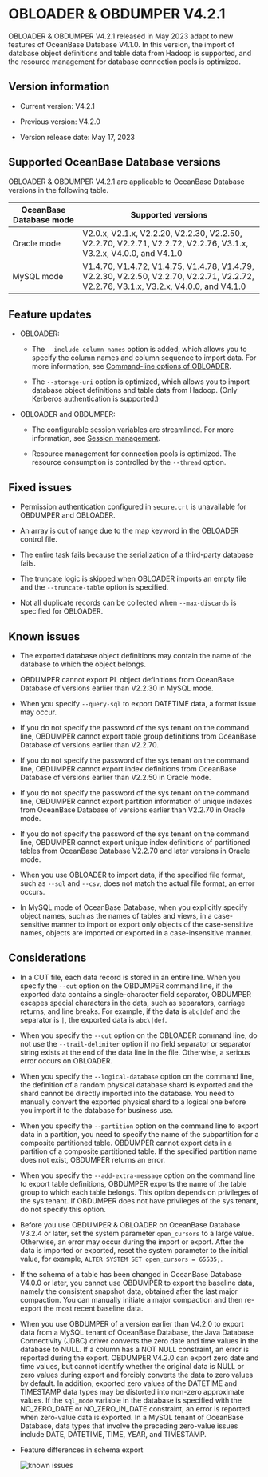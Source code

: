 # OBLOADER & OBDUMPER V4.2.1

OBLOADER & OBDUMPER V4.2.1 released in May 2023 adapt to new features of OceanBase Database V4.1.0. In this version, the import of database object definitions and table data from Hadoop is supported, and the resource management for database connection pools is optimized.

## Version information

* Current version: V4.2.1

* Previous version: V4.2.0

* Version release date: May 17, 2023

## Supported OceanBase Database versions

OBLOADER & OBDUMPER V4.2.1 are applicable to OceanBase Database versions in the following table.


| OceanBase Database mode | Supported versions |
|-------------------------|--------------------------------------------------------------------------------------------------------|
| Oracle mode | V2.0.x, V2.1.x, V2.2.20, V2.2.30, V2.2.50, V2.2.70, V2.2.71, V2.2.72, V2.2.76, V3.1.x, V3.2.x, V4.0.0, and V4.1.0 |
| MySQL mode | V1.4.70, V1.4.72, V1.4.75, V1.4.78, V1.4.79, V2.2.30, V2.2.50, V2.2.70, V2.2.71, V2.2.72, V2.2.76, V3.1.x, V3.2.x, V4.0.0, and V4.1.0 |



## Feature updates

* OBLOADER:

   * The `--include-column-names` option is added, which allows you to specify the column names and column sequence to import data. For more information, see [Command-line options of OBLOADER](../../../5.OBLOADER/2.obloader-command-line-options.md).

   * The `--storage-uri` option is optimized, which allows you to import database object definitions and table data from Hadoop. (Only Kerberos authentication is supported.)


* OBLOADER and OBDUMPER:

   * The configurable session variables are streamlined. For more information, see [Session management](../../../8.obloaderobdumper-session-variables.md).

   * Resource management for connection pools is optimized. The resource consumption is controlled by the `--thread` option.


## Fixed issues

* Permission authentication configured in `secure.crt` is unavailable for OBDUMPER and OBLOADER.

* An array is out of range due to the map keyword in the OBLOADER control file.

* The entire task fails because the serialization of a third-party database fails.

* The truncate logic is skipped when OBLOADER imports an empty file and the `--truncate-table` option is specified.

* Not all duplicate records can be collected when `--max-discards` is specified for OBLOADER.

## Known issues

* The exported database object definitions may contain the name of the database to which the object belongs.

* OBDUMPER cannot export PL object definitions from OceanBase Database of versions earlier than V2.2.30 in MySQL mode.

* When you specify `--query-sql` to export DATETIME data, a format issue may occur.

* If you do not specify the password of the sys tenant on the command line, OBDUMPER cannot export table group definitions from OceanBase Database of versions earlier than V2.2.70.

* If you do not specify the password of the sys tenant on the command line, OBDUMPER cannot export index definitions from OceanBase Database of versions earlier than V2.2.50 in Oracle mode.

* If you do not specify the password of the sys tenant on the command line, OBDUMPER cannot export partition information of unique indexes from OceanBase Database of versions earlier than V2.2.70 in Oracle mode.

* If you do not specify the password of the sys tenant on the command line, OBDUMPER cannot export unique index definitions of partitioned tables from OceanBase Database V2.2.70 and later versions in Oracle mode.

* When you use OBLOADER to import data, if the specified file format, such as `--sql` and `--csv`, does not match the actual file format, an error occurs.

* In MySQL mode of OceanBase Database, when you explicitly specify object names, such as the names of tables and views, in a case-sensitive manner to import or export only objects of the case-sensitive names, objects are imported or exported in a case-insensitive manner.



## Considerations

* In a CUT file, each data record is stored in an entire line. When you specify the `--cut` option on the OBDUMPER command line, if the exported data contains a single-character field separator, OBDUMPER escapes special characters in the data, such as separators, carriage returns, and line breaks. For example, if the data is `abc|def` and the separator is `|`, the exported data is `abc\|def`.

* When you specify the `--cut` option on the OBLOADER command line, do not use the `--trail-delimiter` option if no field separator or separator string exists at the end of the data line in the file. Otherwise, a serious error occurs on OBLOADER.

* When you specify the `--logical-database` option on the command line, the definition of a random physical database shard is exported and the shard cannot be directly imported into the database. You need to manually convert the exported physical shard to a logical one before you import it to the database for business use.

* When you specify the `--partition` option on the command line to export data in a partition, you need to specify the name of the subpartition for a composite partitioned table. OBDUMPER cannot export data in a partition of a composite partitioned table. If the specified partition name does not exist, OBDUMPER returns an error.

* When you specify the `--add-extra-message` option on the command line to export table definitions, OBDUMPER exports the name of the table group to which each table belongs. This option depends on privileges of the sys tenant. If OBDUMPER does not have privileges of the sys tenant, do not specify this option.

* Before you use OBDUMPER & OBLOADER on OceanBase Database V3.2.4 or later, set the system parameter `open_cursors` to a large value. Otherwise, an error may occur during the import or export. After the data is imported or exported, reset the system parameter to the initial value, for example, `ALTER SYSTEM SET open_cursors = 65535;`.

* If the schema of a table has been changed in OceanBase Database V4.0.0 or later, you cannot use OBDUMPER to export the baseline data, namely the consistent snapshot data, obtained after the last major compaction. You can manually initiate a major compaction and then re-export the most recent baseline data.

* When you use OBDUMPER of a version earlier than V4.2.0 to export data from a MySQL tenant of OceanBase Database, the Java Database Connectivity (JDBC) driver converts the zero date and time values in the database to NULL. If a column has a NOT NULL constraint, an error is reported during the export. OBDUMPER V4.2.0 can export zero date and time values, but cannot identify whether the original data is NULL or zero values during export and forcibly converts the data to zero values by default. In addition, exported zero values of the DATETIME and TIMESTAMP data types may be distorted into non-zero approximate values. If the `sql_mode` variable in the database is specified with the NO_ZERO_DATE or NO_ZERO_IN_DATE constraint, an error is reported when zero-value data is exported. In a MySQL tenant of OceanBase Database, data types that involve the preceding zero-value issues include DATE, DATETIME, TIME, YEAR, and TIMESTAMP.

* Feature differences in schema export

   ![known issues](https://obbusiness-private.oss-cn-shanghai.aliyuncs.com/doc/img/obloaderobdumper/420/known%20issues.png)

